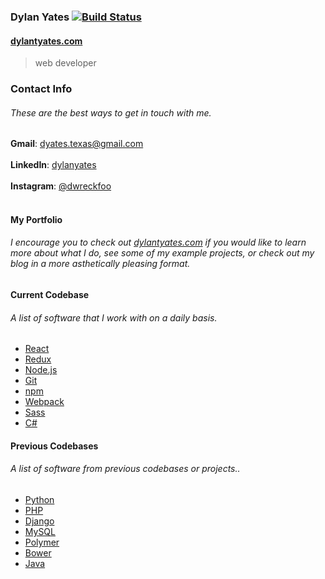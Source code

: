 ### Dylan Yates [![Build Status](https://travis-ci.org/dylantyates/portfolio.svg?branch=master)](https://travis-ci.org/dylantyates/portfolio)
#### <a href="https://dylantyates.com">dylantyates.com</a>
> web developer

### Contact Info
###### These are the best ways to get in touch with me.
**Gmail**: dyates.texas@gmail.com <br><br>
**LinkedIn**: [dylanyates](https://www.linkedin.com/in/dylanyates/) <br><br>
**Instagram**: [@dwreckfoo](https://www.instagram.com/dwreckfoo/) <br><br>

#### My Portfolio
###### I encourage you to check out <a href="https://dylantyates.com">dylantyates.com</a> if you would like to learn more about what I do, see some of my example projects, or check out my blog in a more asthetically pleasing format.


#### Current Codebase
###### A list of software that I work with on a daily basis.
- [React](https://reactjs.org/)
- [Redux](https://redux.js.org/)
- [Node.js](https://nodejs.org/en/)
- [Git](https://git-scm.com/)
- [npm](https://www.npmjs.com/)
- [Webpack](https://webpack.js.org/)
- [Sass](http://sass-lang.com/)
- [C#](https://docs.microsoft.com/en-us/dotnet/csharp/)

#### Previous Codebases
###### A list of software from previous codebases or projects..
- [Python](https://www.python.org/)
- [PHP](http://www.php.net/)
- [Django](https://www.djangoproject.com/)
- [MySQL](https://www.mysql.com/)
- [Polymer](https://www.polymer-project.org/)
- [Bower](https://bower.io/)
- [Java](https://www.java.com/en/) 

